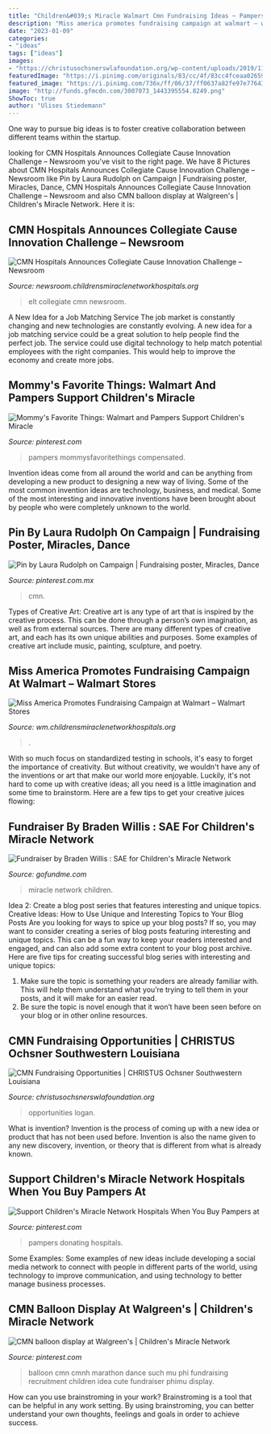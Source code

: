 ```yaml
---
title: "Children&#039;s Miracle Walmart Cmn Fundraising Ideas ~ Pampers Mommysfavoritethings Compensated"
description: "Miss america promotes fundraising campaign at walmart – walmart stores"
date: "2023-01-09"
categories:
- "ideas"
tags: ["ideas"]
images:
- "https://christusochsnerswlafoundation.org/wp-content/uploads/2019/11/Logan-and-Mason-testimonial.png"
featuredImage: "https://i.pinimg.com/originals/83/cc/4f/83cc4fceaa02659dbc76bb87fd54c6e9.jpg"
featured_image: "https://i.pinimg.com/736x/ff/06/37/ff0637a82fe97e77643ae0af4bb1ea3f--at-walmart-miracle.jpg"
image: "http://funds.gfmcdn.com/3007073_1443395554.8249.png"
ShowToc: true
author: "Ulises Stiedemann"
---
```



One way to pursue big ideas is to foster creative collaboration between different teams within the startup.

	

		
looking for CMN Hospitals Announces Collegiate Cause Innovation Challenge – Newsroom you've visit to the right page. We have 8 Pictures about CMN Hospitals Announces Collegiate Cause Innovation Challenge – Newsroom like Pin by Laura Rudolph on Campaign | Fundraising poster, Miracles, Dance, CMN Hospitals Announces Collegiate Cause Innovation Challenge – Newsroom and also CMN balloon display at Walgreen&#039;s | Children&#039;s Miracle Network. Here it is:
		
    
## CMN Hospitals Announces Collegiate Cause Innovation Challenge – Newsroom

<img loading=lazy src="https://newsroom.childrensmiraclenetworkhospitals.org/wp-content/uploads/sites/251/2017/01/shutterstock_378616471-768x634.jpg" onerror="this.onerror=null;this.src='https://tse4.mm.bing.net/th?id=OIP.6v6Ns9rJe50reIkLh4kO0QHaGH&amp;pid=15.1';" alt="CMN Hospitals Announces Collegiate Cause Innovation Challenge – Newsroom">

_Source: newsroom.childrensmiraclenetworkhospitals.org_

>elt collegiate cmn newsroom. 

	

A New Idea for a Job Matching Service
The job market is constantly changing and new technologies are constantly evolving. A new idea for a job matching service could be a great solution to help people find the perfect job. The service could use digital technology to help match potential employees with the right companies. This would help to improve the economy and create more jobs.

    
## Mommy&#039;s Favorite Things: Walmart And Pampers Support Children&#039;s Miracle

<img loading=lazy src="https://i.pinimg.com/736x/ba/4b/de/ba4bdef675c1d8ce2f9b25c122b294b6.jpg" onerror="this.onerror=null;this.src='https://tse2.mm.bing.net/th?id=OIP.xmRz_vU3rQy2MA8CynXTcwHaJj&amp;pid=15.1';" alt="Mommy&#039;s Favorite Things: Walmart and Pampers Support Children&#039;s Miracle">

_Source: pinterest.com_

>pampers mommysfavoritethings compensated. 

	

Invention ideas come from all around the world and can be anything from developing a new product to designing a new way of living. Some of the most common invention ideas are technology, business, and medical. Some of the most interesting and innovative inventions have been brought about by people who were completely unknown to the world.

    
## Pin By Laura Rudolph On Campaign | Fundraising Poster, Miracles, Dance

<img loading=lazy src="https://i.pinimg.com/originals/83/cc/4f/83cc4fceaa02659dbc76bb87fd54c6e9.jpg" onerror="this.onerror=null;this.src='https://tse2.mm.bing.net/th?id=OIP.4TFZUfaLj_B5yvtXAFC_dgHaLc&amp;pid=15.1';" alt="Pin by Laura Rudolph on Campaign | Fundraising poster, Miracles, Dance">

_Source: pinterest.com.mx_

>cmn. 

	

Types of Creative Art:
Creative art is any type of art that is inspired by the creative process. This can be done through a person’s own imagination, as well as from external sources. There are many different types of creative art, and each has its own unique abilities and purposes. Some examples of creative art include music, painting, sculpture, and poetry.

    
## Miss America Promotes Fundraising Campaign At Walmart – Walmart Stores

<img loading=lazy src="https://wm.childrensmiraclenetworkhospitals.org/wp-content/uploads/sites/221/2016/09/Miss-America-Walmart-Visit-135338.jpg" onerror="this.onerror=null;this.src='https://tse3.mm.bing.net/th?id=OIP.aeJ8vFoxD2bm5-NPsuOBPAHaFj&amp;pid=15.1';" alt="Miss America Promotes Fundraising Campaign at Walmart – Walmart Stores">

_Source: wm.childrensmiraclenetworkhospitals.org_

>. 

	

With so much focus on standardized testing in schools, it's easy to forget the importance of creativity. But without creativity, we wouldn't have any of the inventions or art that make our world more enjoyable. Luckily, it's not hard to come up with creative ideas; all you need is a little imagination and some time to brainstorm. Here are a few tips to get your creative juices flowing:

    
## Fundraiser By Braden Willis : SAE For Children&#039;s Miracle Network

<img loading=lazy src="http://funds.gfmcdn.com/3007073_1443395554.8249.png" onerror="this.onerror=null;this.src='https://tse4.mm.bing.net/th?id=OIP.O-of4twDlEIck1SXqf89vAHaE7&amp;pid=15.1';" alt="Fundraiser by Braden Willis : SAE for Children&#039;s Miracle Network">

_Source: gofundme.com_

>miracle network children. 

	

Idea 2: Create a blog post series that features interesting and unique topics.
Creative Ideas: How to Use Unique and Interesting Topics to Your Blog Posts 
Are you looking for ways to spice up your blog posts? If so, you may want to consider creating a series of blog posts featuring interesting and unique topics. This can be a fun way to keep your readers interested and engaged, and can also add some extra content to your blog post archive. Here are five tips for creating successful blog series with interesting and unique topics:

1. Make sure the topic is something your readers are already familiar with. This will help them understand what you’re trying to tell them in your posts, and it will make for an easier read.
2. Be sure the topic is novel enough that it won’t have been seen before on your blog or in other online resources.

    
## CMN Fundraising Opportunities | CHRISTUS Ochsner Southwestern Louisiana

<img loading=lazy src="https://christusochsnerswlafoundation.org/wp-content/uploads/2019/11/Logan-and-Mason-testimonial.png" onerror="this.onerror=null;this.src='https://tse4.mm.bing.net/th?id=OIP.pp6dUMuDT-Aqe2L4_FCgMwHaJ3&amp;pid=15.1';" alt="CMN Fundraising Opportunities | CHRISTUS Ochsner Southwestern Louisiana">

_Source: christusochsnerswlafoundation.org_

>opportunities logan. 

	

What is invention?
Invention is the process of coming up with a new idea or product that has not been used before. Invention is also the name given to any new discovery, invention, or theory that is different from what is already known.

    
## Support Children&#039;s Miracle Network Hospitals When You Buy Pampers At

<img loading=lazy src="https://i.pinimg.com/736x/ff/06/37/ff0637a82fe97e77643ae0af4bb1ea3f--at-walmart-miracle.jpg" onerror="this.onerror=null;this.src='https://tse2.mm.bing.net/th?id=OIP.LhzPkD6PU_AR-d2KN1Yw1wHaJl&amp;pid=15.1';" alt="Support Children&#039;s Miracle Network Hospitals When You Buy Pampers at">

_Source: pinterest.com_

>pampers donating hospitals. 

	

Some Examples:
Some examples of new ideas include developing a social media network to connect with people in different parts of the world, using technology to improve communication, and using technology to better manage business processes.

    
## CMN Balloon Display At Walgreen&#039;s | Children&#039;s Miracle Network

<img loading=lazy src="https://i.pinimg.com/236x/ea/63/bc/ea63bca7459a77ef23f98b5e0561d794--cmn-fundraiser-ideas-ftk.jpg" onerror="this.onerror=null;this.src='https://tse3.mm.bing.net/th?id=OIP.QIhTVWWfNc8sh2sNn6LQuAHaHc&amp;pid=15.1';" alt="CMN balloon display at Walgreen&#039;s | Children&#039;s Miracle Network">

_Source: pinterest.com_

>balloon cmn cmnh marathon dance such mu phi fundraising recruitment children idea cute fundraiser phimu display. 

	

How can you use brainstroming in your work?
Brainstroming is a tool that can be helpful in any work setting. By using brainstroming, you can better understand your own thoughts, feelings and goals in order to achieve success.

